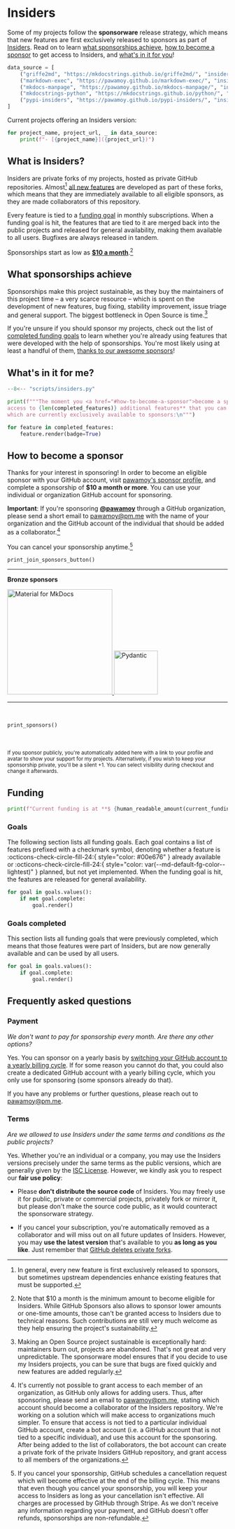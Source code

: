 # Insiders

Some of my projects follow the **sponsorware** release strategy, which means
that new features are first exclusively released to sponsors as part of
[Insiders][insiders]. Read on to learn [what sponsorships achieve][sponsorship],
[how to become a sponsor][sponsors] to get access to Insiders,
and [what's in it for you][features]!

```python exec="1" session="insiders"
data_source = [
    ("griffe2md", "https://mkdocstrings.github.io/griffe2md/", "insiders/goals.yml"),
    ("markdown-exec", "https://pawamoy.github.io/markdown-exec/", "insiders/goals.yml"),
    ("mkdocs-manpage", "https://pawamoy.github.io/mkdocs-manpage/", "insiders/goals.yml"),
    ("mkdocstrings-python", "https://mkdocstrings.github.io/python/", "insiders/goals.yml"),
    ("pypi-insiders", "https://pawamoy.github.io/pypi-insiders/", "insiders/goals.yml"),
]
```

Current projects offering an Insiders version:

```python exec="1" session="insiders"
for project_name, project_url, _ in data_source:
    print(f"- [{project_name}]({project_url})")
```

## What is Insiders?

Insiders are private forks of my projects, hosted as
private GitHub repositories. Almost[^1] [all new features][features]
are developed as part of these forks, which means that they are immediately
available to all eligible sponsors, as they are made collaborators of this
repository.

  [^1]:
    In general, every new feature is first exclusively released to sponsors, but
    sometimes upstream dependencies enhance existing features that must be supported.

Every feature is tied to a [funding goal][funding] in monthly subscriptions. When a
funding goal is hit, the features that are tied to it are merged back into
the public projects and released for general availability, making them available
to all users. Bugfixes are always released in tandem.

Sponsorships start as low as [**$10 a month**][sponsors].[^2]

  [^2]:
    Note that $10 a month is the minimum amount to become eligible for
    Insiders. While GitHub Sponsors also allows to sponsor lower amounts or
    one-time amounts, those can't be granted access to Insiders due to
    technical reasons. Such contributions are still very much welcome as
    they help ensuring the project's sustainability.


## What sponsorships achieve

Sponsorships make this project sustainable, as they buy the maintainers of this
project time – a very scarce resource – which is spent on the development of new
features, bug fixing, stability improvement, issue triage and general support.
The biggest bottleneck in Open Source is time.[^3]

  [^3]:
    Making an Open Source project sustainable is exceptionally hard: maintainers
    burn out, projects are abandoned. That's not great and very unpredictable.
    The sponsorware model ensures that if you decide to use my Insiders projects,
    you can be sure that bugs are fixed quickly and new features are added
    regularly.

If you're unsure if you should sponsor my projects, check out the list of
[completed funding goals][goals completed] to learn whether you're already using features that
were developed with the help of sponsorships. You're most likely using at least
a handful of them, [thanks to our awesome sponsors][sponsors]!

## What's in it for me?

```python exec="1" session="insiders"
--8<-- "scripts/insiders.py"

print(f"""The moment you <a href="#how-to-become-a-sponsor">become a sponsor</a>, you'll get **immediate
access to {len(completed_features)} additional features** that you can start using right away, and
which are currently exclusively available to sponsors:\n""")

for feature in completed_features:
    feature.render(badge=True)
```

## How to become a sponsor

Thanks for your interest in sponsoring! In order to become an eligible sponsor
with your GitHub account, visit [pawamoy's sponsor profile][github sponsor profile],
and complete a sponsorship of **$10 a month or more**.
You can use your individual or organization GitHub account for sponsoring.

**Important**: If you're sponsoring **[@pawamoy][github sponsor profile]**
through a GitHub organization, please send a short email
to pawamoy@pm.me with the name of your
organization and the GitHub account of the individual
that should be added as a collaborator.[^4]

You can cancel your sponsorship anytime.[^5]

  [^4]:
    It's currently not possible to grant access to each member of an
    organization, as GitHub only allows for adding users. Thus, after
    sponsoring, please send an email to pawamoy@pm.me, stating which
    account should become a collaborator of the Insiders repository. We're
    working on a solution which will make access to organizations much simpler.
    To ensure that access is not tied to a particular individual GitHub account,
    create a bot account (i.e. a GitHub account that is not tied to a specific
    individual), and use this account for the sponsoring. After being added to
    the list of collaborators, the bot account can create a private fork of the
    private Insiders GitHub repository, and grant access to all members of the
    organizations.

  [^5]:
    If you cancel your sponsorship, GitHub schedules a cancellation request
    which will become effective at the end of the billing cycle. This means
    that even though you cancel your sponsorship, you will keep your access to
    Insiders as long as your cancellation isn't effective. All charges are
    processed by GitHub through Stripe. As we don't receive any information
    regarding your payment, and GitHub doesn't offer refunds, sponsorships are
    non-refundable.

```python exec="1" session="insiders"
print_join_sponsors_button()
```

<hr>
<div class="premium-sponsors">

<div class="bronze">
  <b>Bronze sponsors</b>
  <p>

  <a href="https://squidfunk.github.io/mkdocs-material/" target="_blank" title="Material for MkDocs">
    <img alt="Material for MkDocs" src="https://raw.githubusercontent.com/squidfunk/mkdocs-material/master/.github/assets/logo.svg" style="height: 240px;">
  </a>
  <a href="https://docs.pydantic.dev/latest/" target="_blank" title="Pydantic">
    <img alt="Pydantic" src="https://github.com/pawamoy/website/assets/3999221/368ff871-8fae-40c4-9b66-781b66e12cbb" style="height: 100px;">
  </a>

  </p>
</div>
</div>

<hr>
<br>

```python exec="1" session="insiders"
print_sponsors()
```

<br>
<br>

<small>
  If you sponsor publicly, you're automatically added here with a link to
  your profile and avatar to show your support for my projects.
  Alternatively, if you wish to keep your sponsorship private, you'll be a
  silent +1. You can select visibility during checkout and change it
  afterwards.
</small>

## Funding

```python exec="1" session="insiders" idprefix=""
print(f"Current funding is at **$ {human_readable_amount(current_funding)}  a month**.")
```

### Goals

The following section lists all funding goals. Each goal contains a list of
features prefixed with a checkmark symbol, denoting whether a feature is
:octicons-check-circle-fill-24:{ style="color: #00e676" } already available or 
:octicons-check-circle-fill-24:{ style="color: var(--md-default-fg-color--lightest)" } planned,
but not yet implemented. When the funding goal is hit,
the features are released for general availability.

```python exec="1" session="insiders" idprefix=""
for goal in goals.values():
    if not goal.complete:
        goal.render()
```

### Goals completed

This section lists all funding goals that were previously completed, which means
that those features were part of Insiders, but are now generally available and
can be used by all users.

```python exec="1" session="insiders"
for goal in goals.values():
    if goal.complete:
        goal.render()
```

## Frequently asked questions

### Payment

*We don't want to pay for sponsorship every month. Are there any other options?*

Yes. You can sponsor on a yearly basis by [switching your GitHub account to a
yearly billing cycle][billing cycle]. If for some reason you cannot do that, you
could also create a dedicated GitHub account with a yearly billing cycle, which
you only use for sponsoring (some sponsors already do that).

If you have any problems or further questions, please reach out to pawamoy@pm.me.

### Terms

*Are we allowed to use Insiders under the same terms and conditions as the public projects?*

Yes. Whether you're an individual or a company, you may use the Insiders versions
precisely under the same terms as the public versions, which are generally given
by the [ISC License][license]. However, we kindly ask you to respect our
**fair use policy**:

- Please **don't distribute the source code** of Insiders. You may freely use
  it for public, private or commercial projects, privately fork or mirror it,
  but please don't make the source code public, as it would counteract the 
  sponsorware strategy.

- If you cancel your subscription, you're automatically removed as a
  collaborator and will miss out on all future updates of Insiders. However, you
  may **use the latest version** that's available to you **as long as you like**.
  Just remember that [GitHub deletes private forks][private forks].

[insiders]: #what-is-insiders
[sponsorship]: #what-sponsorships-achieve
[sponsors]: #how-to-become-a-sponsor
[features]: #whats-in-it-for-me
[funding]: #funding
[goals completed]: #goals-completed
[github sponsor profile]: https://github.com/sponsors/pawamoy
[billing cycle]: https://docs.github.com/en/github/setting-up-and-managing-billing-and-payments-on-github/changing-the-duration-of-your-billing-cycle
[license]: https://spdx.org/licenses/ISC.html
[private forks]: https://docs.github.com/en/github/setting-up-and-managing-your-github-user-account/removing-a-collaborator-from-a-personal-repository
